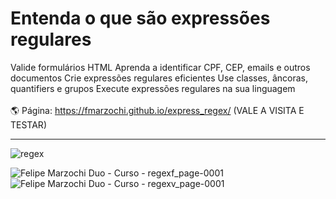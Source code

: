 # Entenda o que são expressões regulares
Valide formulários HTML
Aprenda a identificar CPF, CEP, emails e outros documentos
Crie expressões regulares eficientes
Use classes, âncoras, quantifiers e grupos
Execute expressões regulares na sua linguagem<br><br>
🌎 Página: https://fmarzochi.github.io/express_regex/ (VALE A VISITA E TESTAR)<hr>
![regex](https://user-images.githubusercontent.com/97696243/184544384-6f9d4db0-efe9-4b87-ad6b-f8544198cc63.jpg)

![Felipe Marzochi Duo - Curso - regexf_page-0001](https://user-images.githubusercontent.com/97696243/184544530-a5bf03d0-4efd-4c01-a0f5-cedd5e2ebef9.jpg)
![Felipe Marzochi Duo - Curso - regexv_page-0001](https://user-images.githubusercontent.com/97696243/184544532-7398901e-c224-4736-806f-7c8fa67a42fc.jpg)
